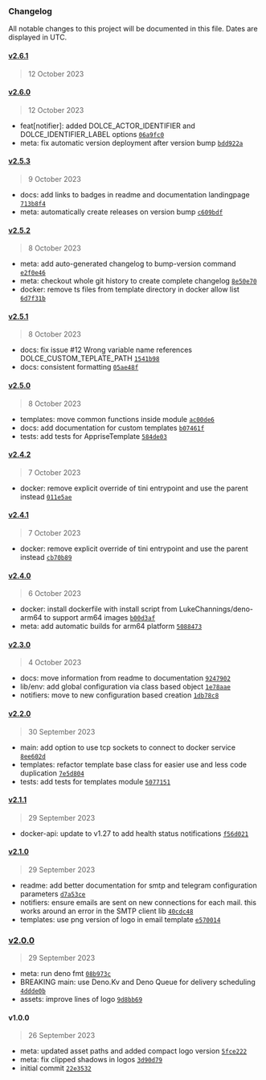 ### Changelog

All notable changes to this project will be documented in this file. Dates are displayed in UTC.

#### [v2.6.1](https://github.com/dangrie158/dolce/compare/v2.6.0...v2.6.1)

> 12 October 2023

#### [v2.6.0](https://github.com/dangrie158/dolce/compare/v2.5.3...v2.6.0)

> 12 October 2023

- feat[notifier]: added DOLCE_ACTOR_IDENTIFIER and DOLCE_IDENTIFIER_LABEL options
  [`06a9fc0`](https://github.com/dangrie158/dolce/commit/06a9fc00f6ca20ed0e005d2b674aae6fb889ab8a)
- meta: fix automatic version deployment after version bump
  [`bdd922a`](https://github.com/dangrie158/dolce/commit/bdd922ac97da7829fd315466f77dd279bba58e60)

#### [v2.5.3](https://github.com/dangrie158/dolce/compare/v2.5.2...v2.5.3)

> 9 October 2023

- docs: add links to badges in readme and documentation landingpage
  [`713b8f4`](https://github.com/dangrie158/dolce/commit/713b8f4c3a11cdcd6b37763bc409dbd9313583a0)
- meta: automatically create releases on version bump
  [`c609bdf`](https://github.com/dangrie158/dolce/commit/c609bdf3814420c4c198b80a7d4c27a26ed69654)

#### [v2.5.2](https://github.com/dangrie158/dolce/compare/v2.5.1...v2.5.2)

> 8 October 2023

- meta: add auto-generated changelog to bump-version command
  [`e2f0e46`](https://github.com/dangrie158/dolce/commit/e2f0e4652d9aa213debb389859d6ad0d9fd05c77)
- meta: checkout whole git history to create complete changelog
  [`8e50e70`](https://github.com/dangrie158/dolce/commit/8e50e70bde798c3fc7b04dd4115d0fe85035a136)
- docker: remove ts files from template directory in docker allow list
  [`6d7f31b`](https://github.com/dangrie158/dolce/commit/6d7f31bf67ce655407481f39ec1b07dc088a4d58)

#### [v2.5.1](https://github.com/dangrie158/dolce/compare/v2.5.0...v2.5.1)

> 8 October 2023

- docs: fix issue #12 Wrong variable name references DOLCE_CUSTOM_TEPLATE_PATH
  [`1541b98`](https://github.com/dangrie158/dolce/commit/1541b9838ec68ebd592c24eb2769b686af3adbd3)
- docs: consistent formatting
  [`05ae48f`](https://github.com/dangrie158/dolce/commit/05ae48fab0a3ec039fb105b293f3cae09aca816d)

#### [v2.5.0](https://github.com/dangrie158/dolce/compare/v2.4.2...v2.5.0)

> 8 October 2023

- templates: move common functions inside module
  [`ac00de6`](https://github.com/dangrie158/dolce/commit/ac00de646ffe0a37888b96f15fb33fc2d295bbd0)
- docs: add documentation for custom templates
  [`b07461f`](https://github.com/dangrie158/dolce/commit/b07461fc090890eea3c2edf551b90be670c55ec1)
- tests: add tests for AppriseTemplate
  [`584de03`](https://github.com/dangrie158/dolce/commit/584de03b97f1c8ddeb0bbd0a4c9205f02d90d6b3)

#### [v2.4.2](https://github.com/dangrie158/dolce/compare/v2.4.1...v2.4.2)

> 7 October 2023

- docker: remove explicit override of tini entrypoint and use the parent instead
  [`011e5ae`](https://github.com/dangrie158/dolce/commit/011e5aef33c2a7138de8f9e049fa7941021696cd)

#### [v2.4.1](https://github.com/dangrie158/dolce/compare/v2.4.0...v2.4.1)

> 7 October 2023

- docker: remove explicit override of tini entrypoint and use the parent instead
  [`cb70b89`](https://github.com/dangrie158/dolce/commit/cb70b89c44bb928263072dd6b1e81e8350442b60)

#### [v2.4.0](https://github.com/dangrie158/dolce/compare/v2.3.0...v2.4.0)

> 6 October 2023

- docker: install dockerfile with install script from LukeChannings/deno-arm64 to support arm64 images
  [`b00d3af`](https://github.com/dangrie158/dolce/commit/b00d3affa799401869827fc46abdd6d08c96a8b7)
- meta: add automatic builds for arm64 platform
  [`5088473`](https://github.com/dangrie158/dolce/commit/5088473e442b8f6c800ed3739e74931c14f087aa)

#### [v2.3.0](https://github.com/dangrie158/dolce/compare/v2.2.0...v2.3.0)

> 4 October 2023

- docs: move information from readme to documentation
  [`9247902`](https://github.com/dangrie158/dolce/commit/9247902af3ab43625c478770fa89107a895121c3)
- lib/env: add global configuration via class based object
  [`1e78aae`](https://github.com/dangrie158/dolce/commit/1e78aaec265dc8d5216b5836423dc6a8af5a282d)
- notifiers: move to new configuration based creation
  [`1db78c8`](https://github.com/dangrie158/dolce/commit/1db78c817fcaee564efa9b30e7142621bba0d496)

#### [v2.2.0](https://github.com/dangrie158/dolce/compare/v2.1.1...v2.2.0)

> 30 September 2023

- main: add option to use tcp sockets to connect to docker service
  [`8ee602d`](https://github.com/dangrie158/dolce/commit/8ee602d62ee2a2d72cd18bc522006473f79ee1b1)
- templates: refactor template base class for easier use and less code duplication
  [`7e5d804`](https://github.com/dangrie158/dolce/commit/7e5d804b4a495f9f4eda68c658e3e537fa2189d7)
- tests: add tests for templates module
  [`5077151`](https://github.com/dangrie158/dolce/commit/5077151952d91f2e156e3ecf704f519e188ed4ff)

#### [v2.1.1](https://github.com/dangrie158/dolce/compare/v2.1.0...v2.1.1)

> 29 September 2023

- docker-api: update to v1.27 to add health status notifications
  [`f56d021`](https://github.com/dangrie158/dolce/commit/f56d021c6709146aa3073d3684cbf874052f7f15)

#### [v2.1.0](https://github.com/dangrie158/dolce/compare/v2.0.0...v2.1.0)

> 29 September 2023

- readme: add better documentation for smtp and telegram configuration parameters
  [`d7a53ce`](https://github.com/dangrie158/dolce/commit/d7a53ce5f157615584a475b47718c5a57b8dc6c4)
- notifiers: ensure emails are sent on new connections for each mail. this works around an error in the SMTP client lib
  [`40cdc48`](https://github.com/dangrie158/dolce/commit/40cdc48d3bde44b90d9e30c9bc328a5aae58059c)
- templates: use png version of logo in email template
  [`e570014`](https://github.com/dangrie158/dolce/commit/e570014928aa2dd95b7b4444522df491daf33f1a)

### [v2.0.0](https://github.com/dangrie158/dolce/compare/v1.0.0...v2.0.0)

> 29 September 2023

- meta: run deno fmt [`08b973c`](https://github.com/dangrie158/dolce/commit/08b973cc15bde04d8522614146f9db4302cb91b7)
- BREAKING main: use Deno.Kv and Deno Queue for delivery scheduling
  [`4ddde0b`](https://github.com/dangrie158/dolce/commit/4ddde0bb280005a2321c67e79261716aef39390a)
- assets: improve lines of logo
  [`9d8bb69`](https://github.com/dangrie158/dolce/commit/9d8bb69b991453b3f07acfc3f877ddc8d0859b12)

#### v1.0.0

> 26 September 2023

- meta: updated asset paths and added compact logo version
  [`5fce222`](https://github.com/dangrie158/dolce/commit/5fce2229c298e917dd6219651b5ca347defc1bff)
- meta: fix clipped shadows in logos
  [`3d90d79`](https://github.com/dangrie158/dolce/commit/3d90d79ff664bbb5ca44e7f57e07238dbf6fb76e)
- initial commit [`22e3532`](https://github.com/dangrie158/dolce/commit/22e35324e0556d36bf066b166285eabfc8a7f4bd)
